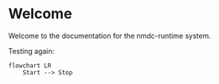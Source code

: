 # Welcome

Welcome to the documentation for the nmdc-runtime system.

Testing again:
``` mermaid
flowchart LR
    Start --> Stop
```
